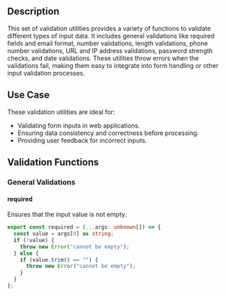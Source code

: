 ## Description
This set of validation utilities provides a variety of functions to validate different types of input data. It includes general validations like required fields and email format, number validations, length validations, phone number validations, URL and IP address validations, password strength checks, and date validations. These utilities throw errors when the validations fail, making them easy to integrate into form handling or other input validation processes.

## Use Case
These validation utilities are ideal for:
- Validating form inputs in web applications.
- Ensuring data consistency and correctness before processing.
- Providing user feedback for incorrect inputs.

## Validation Functions

### General Validations

#### required
Ensures that the input value is not empty.
```typescript
export const required = (...args: unknown[]) => {
  const value = args[0] as string;
  if (!value) {
    throw new Error("cannot be empty");
  } else {
    if (value.trim() == "") {
      throw new Error("cannot be empty");
    }
  }
};
